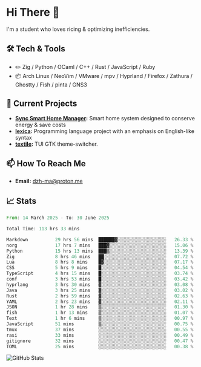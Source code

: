 # Hi There 👋
I'm a student who loves ricing & optimizing inefficiencies.
## 🛠️ Tech & Tools
- ✏️  Zig / Python / OCaml / C++ / Rust / JavaScript / Ruby
- 📦 Arch Linux / NeoVim / VMware / mpv / Hyprland / Firefox / Zathura / Ghostty / Fish / pinta / GNS3
## 🔭 Current Projects
- **[Sync Smart Home Manager](https://github.com/dzh-ma/sync):** Smart home system designed to conserve energy & save costs
- **[lexica](https://github.com/dzh-ma/lexica):** Programming language project with an emphasis on English-like syntax
- **[textile](https://github.com/dzh-ma/textile):** TUI GTK theme-switcher.
## 📫 How To Reach Me
- **Email:** [dzh-ma@proton.me](mailto:dzh-ma@proton.me)
## 📈 Stats
<!--START_SECTION:waka-->

```rust
From: 14 March 2025 - To: 30 June 2025

Total Time: 113 hrs 33 mins

Markdown          29 hrs 56 mins  ██████▓░░░░░░░░░░░░░░░░░░   26.33 %
norg              17 hrs 7 mins   ███▓░░░░░░░░░░░░░░░░░░░░░   15.06 %
Python            15 hrs 13 mins  ███▒░░░░░░░░░░░░░░░░░░░░░   13.39 %
Zig               8 hrs 46 mins   ██░░░░░░░░░░░░░░░░░░░░░░░   07.72 %
Lua               8 hrs 8 mins    █▓░░░░░░░░░░░░░░░░░░░░░░░   07.17 %
CSS               5 hrs 9 mins    █░░░░░░░░░░░░░░░░░░░░░░░░   04.54 %
TypeScript        4 hrs 15 mins   █░░░░░░░░░░░░░░░░░░░░░░░░   03.74 %
conf              3 hrs 53 mins   █░░░░░░░░░░░░░░░░░░░░░░░░   03.42 %
hyprlang          3 hrs 30 mins   ▓░░░░░░░░░░░░░░░░░░░░░░░░   03.08 %
Java              3 hrs 25 mins   ▓░░░░░░░░░░░░░░░░░░░░░░░░   03.02 %
Rust              2 hrs 59 mins   ▓░░░░░░░░░░░░░░░░░░░░░░░░   02.63 %
YAML              2 hrs 23 mins   ▓░░░░░░░░░░░░░░░░░░░░░░░░   02.11 %
JSON              1 hr 28 mins    ▒░░░░░░░░░░░░░░░░░░░░░░░░   01.30 %
fish              1 hr 13 mins    ▒░░░░░░░░░░░░░░░░░░░░░░░░   01.07 %
Text              1 hr 6 mins     ▒░░░░░░░░░░░░░░░░░░░░░░░░   00.97 %
JavaScript        51 mins         ▒░░░░░░░░░░░░░░░░░░░░░░░░   00.75 %
tmux              37 mins         ░░░░░░░░░░░░░░░░░░░░░░░░░   00.55 %
rasi              33 mins         ░░░░░░░░░░░░░░░░░░░░░░░░░   00.49 %
gitignore         32 mins         ░░░░░░░░░░░░░░░░░░░░░░░░░   00.47 %
TOML              25 mins         ░░░░░░░░░░░░░░░░░░░░░░░░░   00.38 %
```

<!--END_SECTION:waka-->

![GitHub Stats](https://github-readme-stats.vercel.app/api?username=dzh-ma&show_icons=true&theme=transparent)
